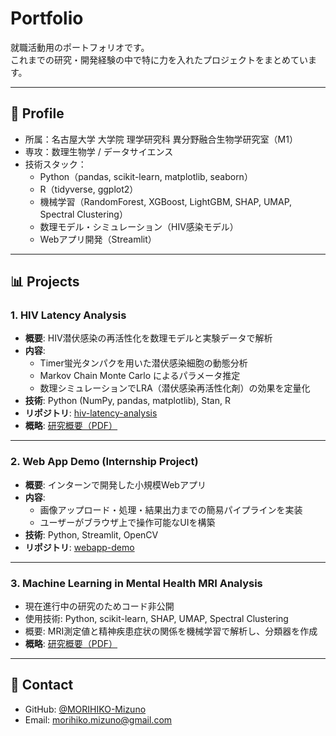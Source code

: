 # Portfolio

就職活動用のポートフォリオです。  
これまでの研究・開発経験の中で特に力を入れたプロジェクトをまとめています。

---

## 👤 Profile
- 所属：名古屋大学 大学院 理学研究科 異分野融合生物学研究室（M1）
- 専攻：数理生物学 / データサイエンス
- 技術スタック：
  - Python（pandas, scikit-learn, matplotlib, seaborn）
  - R（tidyverse, ggplot2）
  - 機械学習（RandomForest, XGBoost, LightGBM, SHAP, UMAP, Spectral Clustering）
  - 数理モデル・シミュレーション（HIV感染モデル）
  - Webアプリ開発（Streamlit）

---

## 📊 Projects

### 1. HIV Latency Analysis
- **概要**: HIV潜伏感染の再活性化を数理モデルと実験データで解析
- **内容**:  
  - Timer蛍光タンパクを用いた潜伏感染細胞の動態分析  
  - Markov Chain Monte Carlo によるパラメータ推定  
  - 数理シミュレーションでLRA（潜伏感染再活性化剤）の効果を定量化
- **技術**: Python (NumPy, pandas, matplotlib), Stan, R
- **リポジトリ**: [hiv-latency-analysis](https://github.com/username/hiv-latency-analysis)  
- **概略**: [研究概要（PDF）](slides/研究概要.pdf)

---

### 2. Web App Demo (Internship Project)
- **概要**: インターンで開発した小規模Webアプリ
- **内容**:  
  - 画像アップロード・処理・結果出力までの簡易パイプラインを実装  
  - ユーザーがブラウザ上で操作可能なUIを構築
- **技術**: Python, Streamlit, OpenCV
- **リポジトリ**: [webapp-demo](https://github.com/username/webapp-demo)

---

### 3. Machine Learning in Mental Health MRI Analysis
- 現在進行中の研究のためコード非公開
- 使用技術: Python, scikit-learn, SHAP, UMAP, Spectral Clustering
- 概要: MRI測定値と精神疾患症状の関係を機械学習で解析し、分類器を作成
- **概略**: [研究概要（PDF）](slides/研究概要.pdf)

---

## 💬 Contact
- GitHub: [@MORIHIKO-Mizuno](https://github.com/MORIHIKO-Mizuno)  
- Email: morihiko.mizuno@gmail.com  
